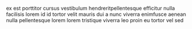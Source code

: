 ex est porttitor cursus vestibulum hendreritpellentesque efficitur nulla
facilisis lorem id id tortor velit mauris dui a nunc viverra enimfusce aenean
nulla pellentesque lorem lorem tristique viverra leo proin eu tortor vel sed